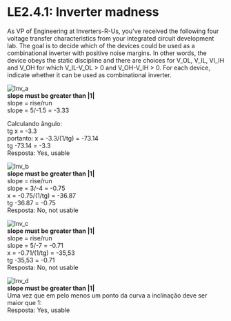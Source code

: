 # LE2.4.1: Inverter madness

As VP of Engineering at Inverters-R-Us, you've received the following four voltage transfer characteristics from your integrated circuit development lab. The goal is to decide which of the devices could be used as a combinational inverter with positive noise margins. In other words, the device obeys the static discipline and there are choices for V_OL, V_IL, VI_IH and V_OH for which V_IL-V_OL > 0 and V_OH-V_IH > 0.
For each device, indicate whether it can be used as combinational inverter.  
  
![Inv_a](images/inverters_a.png)  
**slope must be greater than |1|**  
slope = rise/run  
slope = 5/-1.5 = -3.33  

Calculando ângulo:  
tg x = -3.3  
portanto: x = -3.3/(1/tg) = -73.14  
tg -73.14 = -3.3  
Resposta: Yes, usable  
  
![Inv_b](images/inverters_b.png)  
**slope must be greater than |1|**  
slope = rise/run  
slope = 3/-4 = -0.75  
x = -0.75/(1/tg) = -36.87  
tg -36.87 = -0.75  
Resposta: No, not usable  

![Inv_c](images/inverters_c.png)  
**slope must be greater than |1|**  
slope = rise/run  
slope = 5/-7 = -0.71  
x = -0.71/(1/tg) = -35,53  
tg -35,53 = -0.71  
Resposta: No, not usable  

![Inv_d](images/inverters_d.png)  
**slope must be greater than |1|**  
Uma vez que em pelo menos um ponto da curva a inclinação deve ser maior que 1:  
Resposta: Yes, usable  